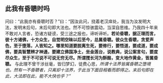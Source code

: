## 此我有昏聩时吗

问曰：“此我亦有昏聩时否？”曰：“因汝此问，挠着老汉痒处，我当为汝发明大法，发明末后句，末后句即大法也。然不可惊骇震动，当深自思维。乃我四十年来不敢对人言者，恐诸方疑谤，受三途之报也，谛听谛听。__若论昏聩，据正理而言，彼十方诸佛，十方众生，自觉明空昧以后至今，总属昏聩。彼众生昏聩，贪爱声色，至于堕落，人皆知之。哪里知道要脱离生死，要修行，要悟道，要成道，要成佛，要具智慧辨才神通，要建立佛国净土，坐金莲台，说教典，说公案言句，要度尽众生，至于不可说不可说无穷无尽。所谓搅长河为酥酪，变大地作黄金，皆属昏聩。__ 与此理不曾干涉丝毫，皆归梦幻，徒费心思，*所谓十法界皆属昏聩之堕境也。然有一不昏聩者，只离却十法界，于此当下面目相看而即得之。末后句即在此，大法即在此，能不大快也乎？”*
 